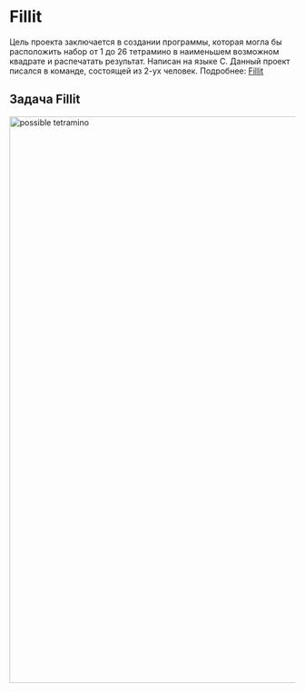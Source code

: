 # Fillit

Цель проекта заключается в создании программы, которая могла бы расположить набор от 1 до 26 тетрамино в наименьшем возможном квадрате и распечатать результат. Написан на языке C. Данный проект писался в команде, состоящей из 2-ух человек. Подробнее: [Fillit](https://github.com/G4S-LA/Fillit/blob/master/resources/fillit.en.pdf)

## Задача Fillit

<img width="998" alt="possible tetramino" src="https://user-images.githubusercontent.com/55051470/90856324-5a685380-e38a-11ea-9ccc-f3c2f9658653.png">

